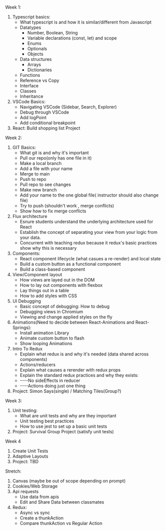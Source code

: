 Week 1:

1. Typescript basics:
    - What typescript is and how it is similar/different from Javascript
    - Datatypes
        - Number, Boolean, String
        - Variable declarations (const, let) and scope
        - Enums
        - Optionals
        - Objects
    - Data structures
        - Arrays
        - Dictionaries
    - Functions
    - Reference vs Copy
    - Interface
    - Classes
    - Inheritance
2. VSCode Basics:
    - Navigating VSCode (Sidebar, Search, Explorer)
    - Debug through VSCode
    - Add logPoint
    - Add conditional breakpoint
3. React: Build shopping list Project

Week 2:

1. GIT Basics:
    - What git is and why it's important
    - Pull our repo(only has one file in it)
    - Make a local branch
    - Add a file with your name
    - Merge to main
    - Push to repo
    - Pull repo to see changes
    - Make new branch
    - Add your name to the one global file( instructor should also change file)
    - Try to push (shouldn&#39;t work , merge conflicts)
    - Show how to fix merge conflicts
2. Flux architecture
    - Esnure students understand the underlying architecture used for React
    - Establish the concept of separating your view from your logic from your data.
    - Concurrent with teaching redux because it redux&#39;s basic practices show why this is necessary
3. Components:
    - React component lifecycle (what casues a re-render) and local state
    - Build a custom button as a functional component
    - Build a class-based component
4. View/Component layout
    - How views are layed out in the DOM
    - How to lay out components with flexbox
    - Lay things out in a table
    - How to add styles with CSS
4. UI Debugging
    - Basic concept of debugging: How to debug
    - Debugging views in Chromium
    - Viewing and change applied styles on the fly
5. Animations(Need to decide between React-Animations and React-Springs):
    - Install animation Library
    - Animate custom button to flash
    - Show looping Animations
6. Intro To Redux
    - Explain what redux is and why it's needed (data shared across components)
    - Actions/reducers
    - Explain what causes a rerender with redux props
    - Explain the standard redux practices and why they exists:
    - ----No sideEffects in reducer
    - ----Actions doing just one thing
7. Project: Simon Says(single) / Matching Tiles(Group?)


Week 3:

1. Unit testing:
    - What are unit tests and why are they important
    - Unit testing best practices
    - How to use jest to set up a basic unit tests
2. Project: Survival Group Project (satisfy unit tests)

Week 4

1. Create Unit Tests
2. Adaptive Layouts
3. Project: TBD

Stretch:
1. Canvas (maybe be out of scope depending on prompt)
2. Cookies/Web Storage
4. Api requests
    - Use data from apis
    - Edit and Share Data between classmates
5. Redux:
    - Async vs sync
    - Create a thunkAction
    - Compare thunkAction vs Regular Action

